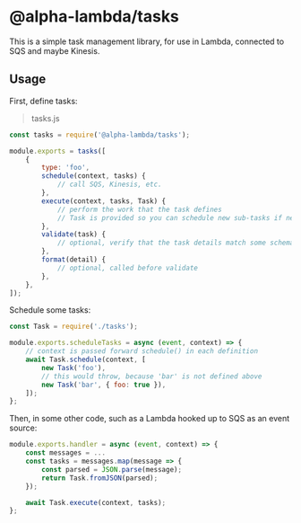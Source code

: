 # @alpha-lambda/tasks

This is a simple task management library, for use in Lambda, connected to SQS and maybe Kinesis.

## Usage

First, define tasks:

> tasks.js

```js
const tasks = require('@alpha-lambda/tasks');

module.exports = tasks([
    {
        type: 'foo',
        schedule(context, tasks) {
            // call SQS, Kinesis, etc.
        },
        execute(context, tasks, Task) {
            // perform the work that the task defines
            // Task is provided so you can schedule new sub-tasks if needed
        },
        validate(task) {
            // optional, verify that the task details match some schema you have
        },
        format(detail) {
            // optional, called before validate
        },
    },
]);
```

Schedule some tasks:

```js
const Task = require('./tasks');

module.exports.scheduleTasks = async (event, context) => {
    // context is passed forward schedule() in each definition
    await Task.schedule(context, [
        new Task('foo'),
        // this would throw, because 'bar' is not defined above
        new Task('bar', { foo: true }),
    ]);
};
```

Then, in some other code, such as a Lambda hooked up to SQS as an event source:

```js
module.exports.handler = async (event, context) => {
    const messages = ...
    const tasks = messages.map(message => {
        const parsed = JSON.parse(message);
        return Task.fromJSON(parsed);
    });

    await Task.execute(context, tasks);
};
```
